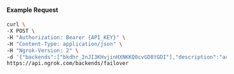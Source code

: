 <!-- Code generated for API Clients. DO NOT EDIT. -->

#### Example Request

```bash
curl \
-X POST \
-H "Authorization: Bearer {API_KEY}" \
-H "Content-Type: application/json" \
-H "Ngrok-Version: 2" \
-d '{"backends":["bkdhr_2nJI3KHvjinHXNKKQ0cvGD8YGDI"],"description":"acme failover","metadata":"{\"environment\": \"staging\"}"}' \
https://api.ngrok.com/backends/failover
```

